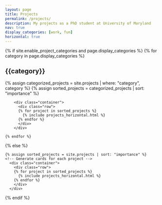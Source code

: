 ```yaml
---
layout: page
title: Projects
permalink: /projects/
description: My projects as a PhD student at University of Maryland
nav: true
display_categories: [work, fun]
horizontal: true
---
```

<div class="projects">
  {% if site.enable_project_categories and page.display_categories %}
  <!-- Display categorized projects -->
    {% for category in page.display_categories %}
      <h2 class="category">{{category}}</h2>
      {% assign categorized_projects = site.projects | where: "category", category %}
      {% assign sorted_projects = categorized_projects | sort: "importance" %}
      <!-- Generate cards for each project -->

        <div class="container">
          <div class="row">
          {% for project in sorted_projects %}
            {% include projects_horizontal.html %}
          {% endfor %}
          </div>
        </div>
      
    {% endfor %}

  {% else %}
  <!-- Display projects without categories -->
    {% assign sorted_projects = site.projects | sort: "importance" %}
    <!-- Generate cards for each project -->
      <div class="container">
        <div class="row">
        {% for project in sorted_projects %}
          {% include projects_horizontal.html %}
        {% endfor %}
        </div>
      </div>

  {% endif %}

</div>
